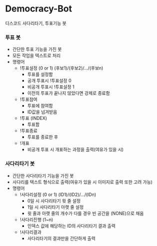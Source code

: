 # Democracy-Bot
디스코드 사다리타기, 투표기능 봇

### 투표 봇
* 간단한 투표 기능을 가진 봇
* 모든 작업을 텍스트로 처리
* 명령어
  * !투표설정 (0 or 1) (후보1)/(후보2)/.../(후보n)
    * 투표를 설정함
    * 공개 투표시 !투표설정 0
    * 비공개 투표시 !투표설정 1
    * 이전의 투표가 끝나지 않았다면 강제로 종료함
  * !투표참여
    * 투표에 참여함
    * ID값을 넘겨받음
  * !투표 (INDEX)
    * 투표함
  * !투표종료
    * 투표를 종료한 후 
  * !개표
    * 비공개 투표 시 개표하는 과정을 출력(여유가 있을 시)
   
### 사다리타기 봇
* 간단한 사다리타기 기능을 가진 봇
* 사다리를 텍스트 형식으로 출력(여유가 있을 시 이미지로 출력 또한 고려 가능)
* 명령어
  * !사다리설정 (0 or 1) (ID1)/(ID2)/.../(IDn)
    * 0일 시 사다리타기 윗 줄 설정
    * 1일 시 사다리타기 아랫 줄 설정
    * 윗 줄과 아랫 줄의 개수가 다를 경우 빈 공간을 (NONE)으로 채움
  * !사다리진행 (1~n)
    * 인덱스 값에 해당하는 ID의 사다리타기 결과 출력
  * !사다리결과
    * 사다리타기의 결과만을 간단하게 출력

